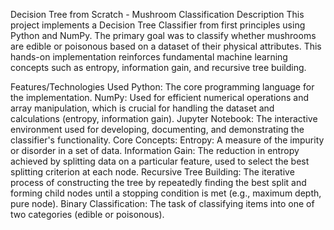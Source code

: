 Decision Tree from Scratch - Mushroom Classification
Description
This project implements a Decision Tree Classifier from first principles using Python and NumPy. The primary goal was to classify whether mushrooms are edible or poisonous based on a dataset of their physical attributes. This hands-on implementation reinforces fundamental machine learning concepts such as entropy, information gain, and recursive tree building.

Features/Technologies Used
Python: The core programming language for the implementation.
NumPy: Used for efficient numerical operations and array manipulation, which is crucial for handling the dataset and calculations (entropy, information gain).
Jupyter Notebook: The interactive environment used for developing, documenting, and demonstrating the classifier's functionality.
Core Concepts:
Entropy: A measure of the impurity or disorder in a set of data.
Information Gain: The reduction in entropy achieved by splitting data on a particular feature, used to select the best splitting criterion at each node.
Recursive Tree Building: The iterative process of constructing the tree by repeatedly finding the best split and forming child nodes until a stopping condition is met (e.g., maximum depth, pure node).
Binary Classification: The task of classifying items into one of two categories (edible or poisonous).

